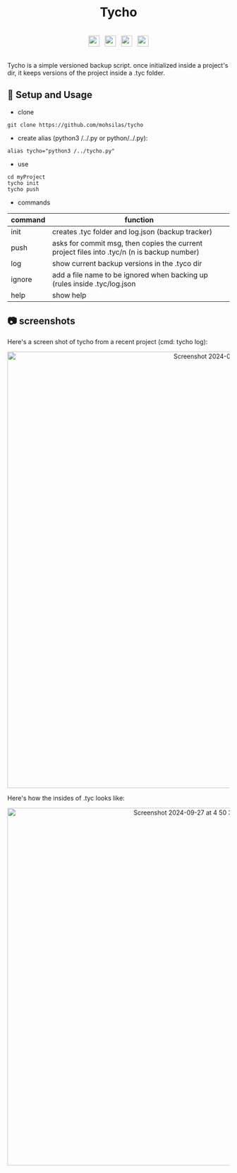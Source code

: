 <div align="center"><h1>Tycho</h1></div>

<br>
<div align="center">
  <img/ src="https://github.com/user-attachments/assets/b7ca8b8b-7840-4b1d-aa40-c081e15d3af2" height="25">&nbsp;&nbsp;
  <img/ src="https://github.com/user-attachments/assets/3cd1ab55-deda-4cdd-a21e-951d91bf3231" height="25">&nbsp;&nbsp;
  <img/ src="https://github.com/user-attachments/assets/c93b9d1f-920b-4191-99da-acc38466f8c2" height="25">&nbsp;&nbsp;
  <img/ src="https://github.com/user-attachments/assets/aaac5885-8d01-4b17-a778-e67a6d98d74b" height="25">
</div>
<br>

Tycho is a simple versioned backup script. once initialized inside a project's dir, it keeps versions of the project inside a .tyc folder.

## 🎠 Setup and Usage

* clone
```
git clone https://github.com/mohsilas/tycho
```

* create alias (python3 /../.py or python/../.py):
```
alias tycho="python3 /../tycho.py"
```

* use
```
cd myProject
tycho init
tycho push
```

* commands

| command | function                                                             |
|---------|----------------------------------------------------------------------|
| init    | creates .tyc folder and log.json (backup tracker) |
| push    | asks for commit msg, then copies the current project files into .tyc/n (n is backup number)  |
| log     | show current backup versions in the .tyco dir                               |
| ignore  | add a file name to be ignored when backing up  (rules inside .tyc/log.json              |
| help    | show help                                                            |


## 📷 screenshots
Here's a screen shot of tycho from a recent project (cmd: tycho log):
<div align="center">
<img width="990" alt="Screenshot 2024-09-27 at 4 49 11 PM" src="https://github.com/user-attachments/assets/24fa552c-511b-459c-9274-0e9ef8ff51dd"></div>

Here's how the insides of .tyc looks like:
<div align="center">
<img width="811" alt="Screenshot 2024-09-27 at 4 50 31 PM" src="https://github.com/user-attachments/assets/31189b77-0a67-4b2e-bb9f-3a499cf37c9c"></div>

